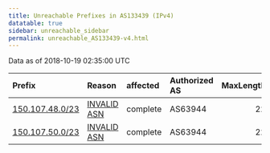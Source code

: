 ```yaml
---
title: Unreachable Prefixes in AS133439 (IPv4)
datatable: true
sidebar: unreachable_sidebar
permalink: unreachable_AS133439-v4.html
---
```


Data as of 2018-10-19 02:35:00 UTC


<div class="datatable-begin"></div>

| Prefix                                                   | Reason                                                                                                  | affected   | Authorized AS   |   MaxLength | Anchor                                       |   unreachable /24s |
|:---------------------------------------------------------|:--------------------------------------------------------------------------------------------------------|:-----------|:----------------|------------:|:---------------------------------------------|-------------------:|
| [150.107.48.0/23](https://stat.ripe.net/150.107.48.0/23) | [INVALID ASN](https://rpki-validator.ripe.net/announcement-preview?asn=AS133439&prefix=150.107.48.0/23) | complete   | AS63944         |          22 | [APNIC](unreachable_APNIC_RPKI_Root-v4.html) |                  2 |
| [150.107.50.0/23](https://stat.ripe.net/150.107.50.0/23) | [INVALID ASN](https://rpki-validator.ripe.net/announcement-preview?asn=AS133439&prefix=150.107.50.0/23) | complete   | AS63944         |          22 | [APNIC](unreachable_APNIC_RPKI_Root-v4.html) |                  2 |

<div class="datatable-end"></div>